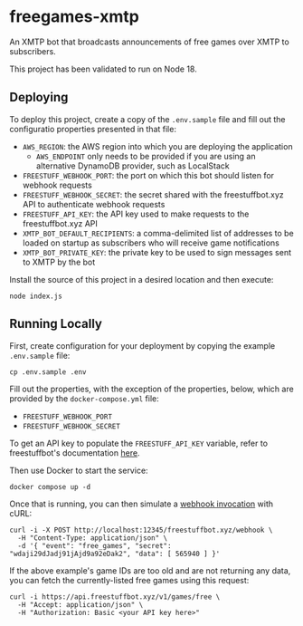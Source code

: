 # freegames-xmtp
An XMTP bot that broadcasts announcements of free games over XMTP to subscribers.

This project has been validated to run on Node 18.

## Deploying

To deploy this project, create a copy of the `.env.sample` file and fill out the configuratio properties presented in that file:

* `AWS_REGION`: the AWS region into which you are deploying the application
  * `AWS_ENDPOINT` only needs to be provided if you are using an alternative DynamoDB provider, such as LocalStack
* `FREESTUFF_WEBHOOK_PORT`: the port on which this bot should listen for webhook requests
* `FREESTUFF_WEBHOOK_SECRET`: the secret shared with the freestuffbot.xyz API to authenticate webhook requests
* `FREESTUFF_API_KEY`: the API key used to make requests to the freestuffbot.xyz API
* `XMTP_BOT_DEFAULT_RECIPIENTS`: a comma-delimited list of addresses to be loaded on startup as subscribers who will receive game notifications
* `XMTP_BOT_PRIVATE_KEY`: the private key to be used to sign messages sent to XMTP by the bot

Install the source of this project in a desired location and then execute:

```
node index.js
```

## Running Locally

First, create configuration for your deployment by copying the example `.env.sample` file:

```
cp .env.sample .env
```

Fill out the properties, with the exception of the properties, below, which are provided by the `docker-compose.yml` file:

* `FREESTUFF_WEBHOOK_PORT`
* `FREESTUFF_WEBHOOK_SECRET`


To get an API key to populate the `FREESTUFF_API_KEY` variable, refer to freestuffbot's documentation [here](https://docs.freestuffbot.xyz/).

Then use Docker to start the service:

```
docker compose up -d
```

Once that is running, you can then simulate a [webhook invocation](https://docs.freestuffbot.xyz/v1/webhooks) with cURL:

```
curl -i -X POST http://localhost:12345/freestuffbot.xyz/webhook \
  -H "Content-Type: application/json" \
  -d '{ "event": "free_games", "secret": "wdaji29dJadj91jAjd9a92eDak2", "data": [ 565940 ] }'
```

If the above example's game IDs are too old and are not returning any data, you can fetch the currently-listed free games using this request:

```
curl -i https://api.freestuffbot.xyz/v1/games/free \
  -H "Accept: application/json" \
  -H "Authorization: Basic <your API key here>"
```
